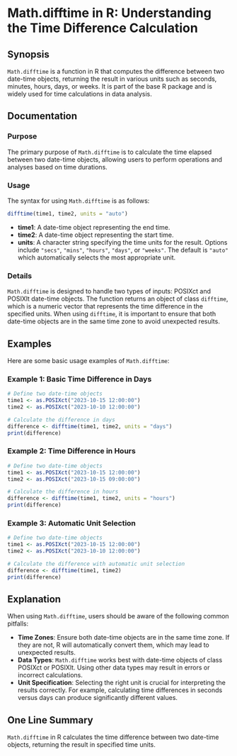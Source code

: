 <!--
Meta Description: # Math.difftime in R: Understanding the Time Difference Calculation ## Synopsis `Math.difftime` is a function in R that computes the difference betwee...
Meta Keywords: time, difftime, difference, date, objects
-->

# Math.difftime in R: Understanding the Time Difference Calculation

## Synopsis
`Math.difftime` is a function in R that computes the difference between two date-time objects, returning the result in various units such as seconds, minutes, hours, days, or weeks. It is part of the base R package and is widely used for time calculations in data analysis.

## Documentation
### Purpose
The primary purpose of `Math.difftime` is to calculate the time elapsed between two date-time objects, allowing users to perform operations and analyses based on time durations.

### Usage
The syntax for using `Math.difftime` is as follows:
```R
difftime(time1, time2, units = "auto")
```

- **time1**: A date-time object representing the end time.
- **time2**: A date-time object representing the start time.
- **units**: A character string specifying the time units for the result. Options include `"secs"`, `"mins"`, `"hours"`, `"days"`, or `"weeks"`. The default is `"auto"` which automatically selects the most appropriate unit.

### Details
`Math.difftime` is designed to handle two types of inputs: POSIXct and POSIXlt date-time objects. The function returns an object of class `difftime`, which is a numeric vector that represents the time difference in the specified units. When using `difftime`, it is important to ensure that both date-time objects are in the same time zone to avoid unexpected results.

## Examples
Here are some basic usage examples of `Math.difftime`:

### Example 1: Basic Time Difference in Days
```R
# Define two date-time objects
time1 <- as.POSIXct("2023-10-15 12:00:00")
time2 <- as.POSIXct("2023-10-10 12:00:00")

# Calculate the difference in days
difference <- difftime(time1, time2, units = "days")
print(difference)
```

### Example 2: Time Difference in Hours
```R
# Define two date-time objects
time1 <- as.POSIXct("2023-10-15 12:00:00")
time2 <- as.POSIXct("2023-10-15 09:00:00")

# Calculate the difference in hours
difference <- difftime(time1, time2, units = "hours")
print(difference)
```

### Example 3: Automatic Unit Selection
```R
# Define two date-time objects
time1 <- as.POSIXct("2023-10-15 12:00:00")
time2 <- as.POSIXct("2023-10-10 12:00:00")

# Calculate the difference with automatic unit selection
difference <- difftime(time1, time2)
print(difference)
```

## Explanation
When using `Math.difftime`, users should be aware of the following common pitfalls:

- **Time Zones**: Ensure both date-time objects are in the same time zone. If they are not, R will automatically convert them, which may lead to unexpected results.
- **Data Types**: `Math.difftime` works best with date-time objects of class POSIXct or POSIXlt. Using other data types may result in errors or incorrect calculations.
- **Unit Specification**: Selecting the right unit is crucial for interpreting the results correctly. For example, calculating time differences in seconds versus days can produce significantly different values.

## One Line Summary
`Math.difftime` in R calculates the time difference between two date-time objects, returning the result in specified time units.